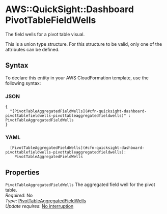 # AWS::QuickSight::Dashboard PivotTableFieldWells<a name="aws-properties-quicksight-dashboard-pivottablefieldwells"></a>

The field wells for a pivot table visual\.

This is a union type structure\. For this structure to be valid, only one of the attributes can be defined\.

## Syntax<a name="aws-properties-quicksight-dashboard-pivottablefieldwells-syntax"></a>

To declare this entity in your AWS CloudFormation template, use the following syntax:

### JSON<a name="aws-properties-quicksight-dashboard-pivottablefieldwells-syntax.json"></a>

```
{
  "[PivotTableAggregatedFieldWells](#cfn-quicksight-dashboard-pivottablefieldwells-pivottableaggregatedfieldwells)" : PivotTableAggregatedFieldWells
}
```

### YAML<a name="aws-properties-quicksight-dashboard-pivottablefieldwells-syntax.yaml"></a>

```
  [PivotTableAggregatedFieldWells](#cfn-quicksight-dashboard-pivottablefieldwells-pivottableaggregatedfieldwells): 
    PivotTableAggregatedFieldWells
```

## Properties<a name="aws-properties-quicksight-dashboard-pivottablefieldwells-properties"></a>

`PivotTableAggregatedFieldWells`  <a name="cfn-quicksight-dashboard-pivottablefieldwells-pivottableaggregatedfieldwells"></a>
The aggregated field well for the pivot table\.  
*Required*: No  
*Type*: [PivotTableAggregatedFieldWells](aws-properties-quicksight-dashboard-pivottableaggregatedfieldwells.md)  
*Update requires*: [No interruption](https://docs.aws.amazon.com/AWSCloudFormation/latest/UserGuide/using-cfn-updating-stacks-update-behaviors.html#update-no-interrupt)